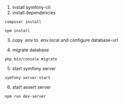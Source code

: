 1. install symfony-cli
2. install dependencies
```
composer install

npm install
```
3. copy .env to .env.local and configure database-url

4. migrate database
```
php bin/console migrate
```

5. start symfony server
```
symfony server:start
```
6. start assert server
```
npm run dev-server
```



